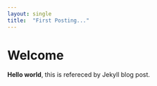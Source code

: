 ```yaml
---
layout: single
title:  "First Posting..."
---
```


# Welcome

**Hello world**, this is refereced by Jekyll blog post.

